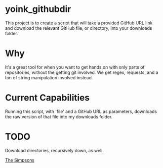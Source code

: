 # yoink_githubdir
This project is to create a script that will take a provided GitHub URL link and download the relevant GitHub file, or directory, into your downloads folder.

# Why
It's a great tool for when you want to get hands on with only parts of repositories, without the getting git involved. 
We get regex, requests, and a ton of string manipulation involved instead.

# Current Capabilities
Running this script, with 'file' and a GitHub URL as parameters, downloads the raw version of that file into my downloads folder.

# TODO 
Download directories, recursively down, as well.

[The Simpsons](https://www.youtube.com/embed/CJh1hmmLLzw)
